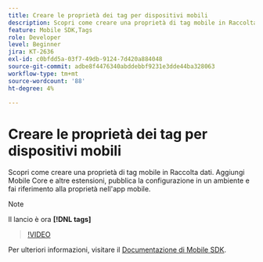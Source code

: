```yaml
---
title: Creare le proprietà dei tag per dispositivi mobili
description: Scopri come creare una proprietà di tag mobile in Raccolta dati. Aggiungi Mobile Core e altre estensioni, pubblica la configurazione in un ambiente e fai riferimento alla proprietà nell'app mobile.
feature: Mobile SDK,Tags
role: Developer
level: Beginner
jira: KT-2636
exl-id: c0bfdd5a-03f7-49db-9124-7d420a884048
source-git-commit: adbe8f4476340abddebbf9231e3dde44ba328063
workflow-type: tm+mt
source-wordcount: '88'
ht-degree: 4%

---
```


# Creare le proprietà dei tag per dispositivi mobili

Scopri come creare una proprietà di tag mobile in Raccolta dati. Aggiungi Mobile Core e altre estensioni, pubblica la configurazione in un ambiente e fai riferimento alla proprietà nell&#39;app mobile.

>[!NOTE]
>
> Il lancio è ora **[!DNL tags]**

>[!VIDEO](https://video.tv.adobe.com/v/26264/?quality=12&learn=on)

Per ulteriori informazioni, visitare il [Documentazione di Mobile SDK](https://developer.adobe.com/client-sdks/documentation/).
